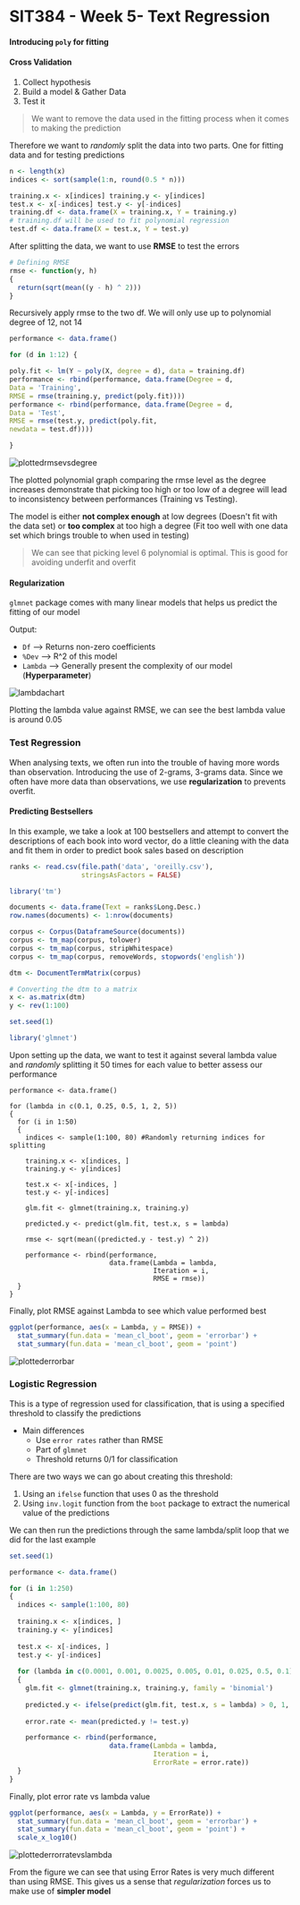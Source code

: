 # SIT384 - Week 5- Text Regression 

#### Introducing `poly` for fitting

#### Cross Validation

1. Collect hypothesis
2. Build a model & Gather Data
3. Test it

> We want to remove the data used in the fitting process when it comes to making the prediction 

Therefore we want to *randomly* split the data into two parts. One for fitting data and for testing predictions

```r
n <- length(x)
indices <- sort(sample(1:n, round(0.5 * n)))

training.x <- x[indices] training.y <- y[indices] 
test.x <- x[-indices] test.y <- y[-indices]
training.df <- data.frame(X = training.x, Y = training.y) 
# training.df will be used to fit polynomial regression
test.df <- data.frame(X = test.x, Y = test.y)
```

After splitting the data, we want to use **RMSE** to test the errors

```r
# Defining RMSE
rmse <- function(y, h)
{
  return(sqrt(mean((y - h) ^ 2)))
}
```

Recursively apply rmse to the two df. We will only use up to polynomial degree of 12, not 14

```r
performance <- data.frame()

for (d in 1:12) {

poly.fit <- lm(Y ~ poly(X, degree = d), data = training.df)
performance <- rbind(performance, data.frame(Degree = d,
Data = 'Training',
RMSE = rmse(training.y, predict(poly.fit))))
performance <- rbind(performance, data.frame(Degree = d,
Data = 'Test',
RMSE = rmse(test.y, predict(poly.fit,
newdata = test.df))))

}
```

![plottedrmsevsdegree](http://i.imgur.com/03HabIV.png)

The plotted polynomial graph comparing the rmse level as the degree increases demonstrate that picking too high or too low of a degree will lead to inconsistency between performances (Training vs Testing). 

The model is either **not complex enough** at low degrees (Doesn't fit with the data set) or **too complex** at too high a degree (Fit too well with one data set which brings trouble to when used in testing)

> We can see that picking level 6 polynomial is optimal. This is good for avoiding underfit and overfit

#### Regularization 

`glmnet` package comes with many linear models that helps us predict the fitting of our model 

Output: 

- `Df` --> Returns non-zero coefficients 
- `%Dev` --> R^2 of this model
- `Lambda` --> Generally present the complexity of our model (**Hyperparameter**)

![lambdachart](http://i.imgur.com/eLVUP3n.png)

Plotting the lambda value against RMSE, we can see the best lambda value is around 0.05

### Test Regression 

When analysing texts, we often run into the trouble of having more words than observation. Introducing the use of 2-grams, 3-grams data. Since we often have more data than observations, we use **regularization** to prevents overfit.

#### Predicting Bestsellers 

In this example, we take a look at 100 bestsellers and attempt to convert the descriptions of each book into word vector, do a little cleaning with the data and fit them in order to predict book sales based on description 

```r
ranks <- read.csv(file.path('data', 'oreilly.csv'),
                  stringsAsFactors = FALSE)

library('tm')

documents <- data.frame(Text = ranks$Long.Desc.)
row.names(documents) <- 1:nrow(documents)

corpus <- Corpus(DataframeSource(documents))
corpus <- tm_map(corpus, tolower)
corpus <- tm_map(corpus, stripWhitespace)
corpus <- tm_map(corpus, removeWords, stopwords('english'))

dtm <- DocumentTermMatrix(corpus)

# Converting the dtm to a matrix
x <- as.matrix(dtm)
y <- rev(1:100)

set.seed(1)

library('glmnet')

```

Upon setting up the data, we want to test it against several lambda value and *randomly* splitting it 50 times for each value to better assess our performance 

```
performance <- data.frame()

for (lambda in c(0.1, 0.25, 0.5, 1, 2, 5))
{
  for (i in 1:50)
  {
    indices <- sample(1:100, 80) #Randomly returning indices for splitting
    
    training.x <- x[indices, ]
    training.y <- y[indices]
    
    test.x <- x[-indices, ]
    test.y <- y[-indices]
    
    glm.fit <- glmnet(training.x, training.y)
    
    predicted.y <- predict(glm.fit, test.x, s = lambda)
    
    rmse <- sqrt(mean((predicted.y - test.y) ^ 2))

    performance <- rbind(performance,
                         data.frame(Lambda = lambda,
                                    Iteration = i,
                                    RMSE = rmse))
  }
}
```

Finally, plot RMSE against Lambda to see which value performed best 

```r
ggplot(performance, aes(x = Lambda, y = RMSE)) +
  stat_summary(fun.data = 'mean_cl_boot', geom = 'errorbar') +
  stat_summary(fun.data = 'mean_cl_boot', geom = 'point')
```

![plottederrorbar](http://i.imgur.com/8DBKPVg.png)

### Logistic Regression 

This is a type of regression used for classification, that is using a specified threshold to classify the predictions

- Main differences 
  + Use `error rates` rather than RMSE 
  + Part of `glmnet`
  + Threshold returns 0/1 for classification

There are two ways we can go about creating this threshold:

1. Using an `ifelse` function that uses 0 as the threshold 
2. Using `inv.logit` function from the `boot` package to extract the numerical value of the predictions

We can then run the predictions through the same lambda/split loop that we did for the last example 

```r
set.seed(1)

performance <- data.frame()

for (i in 1:250)
{
  indices <- sample(1:100, 80)
  
  training.x <- x[indices, ]
  training.y <- y[indices]
  
  test.x <- x[-indices, ]
  test.y <- y[-indices]
  
  for (lambda in c(0.0001, 0.001, 0.0025, 0.005, 0.01, 0.025, 0.5, 0.1))
  {
    glm.fit <- glmnet(training.x, training.y, family = 'binomial')
    
    predicted.y <- ifelse(predict(glm.fit, test.x, s = lambda) > 0, 1, 0)
    
    error.rate <- mean(predicted.y != test.y)

    performance <- rbind(performance,
                         data.frame(Lambda = lambda,
                                    Iteration = i,
                                    ErrorRate = error.rate))
  }
}
```

Finally, plot error rate vs lambda value

```r
ggplot(performance, aes(x = Lambda, y = ErrorRate)) +
  stat_summary(fun.data = 'mean_cl_boot', geom = 'errorbar') +
  stat_summary(fun.data = 'mean_cl_boot', geom = 'point') +
  scale_x_log10()
```

![plottederrorratevslambda](http://s18.postimg.org/4j1uibtsp/Screen_Shot_2016_04_13_at_4_00_54_PM.png)

From the figure we can see that using Error Rates is very much different than using RMSE. This gives us a sense that *regularization* forces us to make use of **simpler model**



